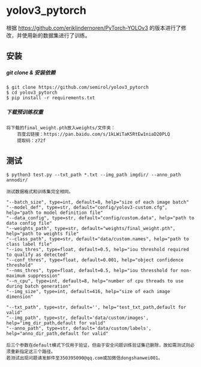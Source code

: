 # yolov3_pytorch
根据 https://github.com/eriklindernoren/PyTorch-YOLOv3 的版本进行了修改，并使用新的数据集进行了训练。

## 安装
##### git clone & 安装依赖
    $ git clone https://github.com/semirol/yolov3_pytorch
    $ cd yolov3_pytorch
    $ pip install -r requirements.txt

##### 下载预训练权重
    将下载的final_weight.pth放入weights/文件夹：
        百度云链接：https://pan.baidu.com/s/1kLWiTaK5RtEw1niaD20PLQ
        提取码：z72f

## 测试

    $ python3 test.py --txt_path *.txt --img_path imgdir/ --anno_path annodir/
    
    测试数据格式和训练集完全相同。
    
    "--batch_size", type=int, default=8, help="size of each image batch"
    "--model_def", type=str, default="config/yolov3-custom.cfg", help="path to model definition file"
    "--data_config", type=str, default="config/custom.data", help="path to data config file"
    "--weights_path", type=str, default="weights/final_weight.pth", help="path to weights file"
    "--class_path", type=str, default="data/custom.names", help="path to class label file"
    "--iou_thres", type=float, default=0.5, help="iou threshold required to qualify as detected"
    "--conf_thres", type=float, default=0.001, help="object confidence threshold"
    "--nms_thres", type=float, default=0.5, help="iou thresshold for non-maximum suppression"
    "--n_cpu", type=int, default=8, help="number of cpu threads to use during batch generation"
    "--img_size", type=int, default=416, help="size of each image dimension"
    
    "--txt_path", type=str, default='', help="test_txt_path,default for valid"
    "--img_path", type=str, default='data/custom/images', help="img_dir_path,default for valid"
    "--anno_path", type=str, default='data/custom/labels', help="anno_dir_path,default for valid"
    
    后三个参数在default模式下仅用于验证，但由于安全问题训练验证集已删除，故如需测试则必须重新指定这三个路径。
    若测试出现问题请发邮件至350395090@qq.com或加微信dongshanwei001。
